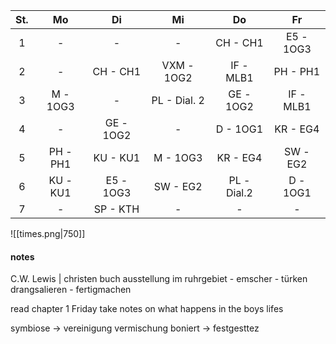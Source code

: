 St.|Mo|Di|Mi|Do|Fr
:-:|:-:|:-:|:-:|:-:|:-:
1|-|-|-|CH - CH1|E5 - 1OG3
2|-|CH - CH1|VXM - 1OG2|IF - MLB1|PH - PH1
3|M - 1OG3|-|PL - Dial. 2|GE - 1OG2|IF - MLB1
4|-|GE - 1OG2|-|D - 1OG1|KR - EG4
5|PH - PH1|KU - KU1|M - 1OG3|KR - EG4|SW - EG2
6|KU - KU1|E5 - 1OG3|SW - EG2|PL - Dial.2|D - 1OG1
7|-|SP - KTH|-|-|-|-|

![[times.png|750]]

#### notes
C.W. Lewis | christen buch
ausstellung im ruhrgebiet - emscher - türken
drangsalieren - fertigmachen


read chapter 1 Friday
take notes on what happens in the boys lifes

symbiose → vereinigung vermischung
boniert → festgesttez 